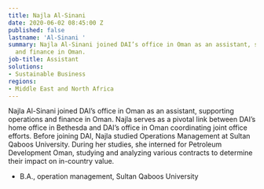 ```yaml
---
title: Najla Al-Sinani
date: 2020-06-02 08:45:00 Z
published: false
lastname: 'Al-Sinani '
summary: Najla Al-Sinani joined DAI’s office in Oman as an assistant, supporting operations
  and finance in Oman.
job-title: Assistant
solutions:
- Sustainable Business
regions:
- Middle East and North Africa
---
```


Najla Al-Sinani joined DAI’s office in Oman as an assistant, supporting operations and finance in Oman. Najla serves as a pivotal link between DAI’s home office in Bethesda and DAI’s office in Oman coordinating joint office efforts. Before joining DAI, Najla studied Operations Management at Sultan Qaboos University. During her studies, she interned for Petroleum Development Oman, studying and analyzing various contracts to determine their impact on in-country value.  

* B.A., operation management, Sultan Qaboos University 